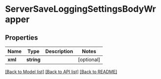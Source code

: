 # ServerSaveLoggingSettingsBodyWrapper

## Properties
Name | Type | Description | Notes
------------ | ------------- | ------------- | -------------
**xml** | **string** |  | [optional] 

[[Back to Model list]](../README.md#documentation-for-models) [[Back to API list]](../README.md#documentation-for-api-endpoints) [[Back to README]](../README.md)


